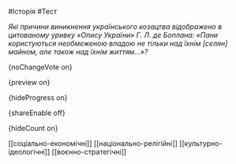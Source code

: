 #Історія #Тест

*Які причини виникнення українського козацтва відображено в цитованому уривку «Опису України» Г. Л. де Боплана: «Пани користуються необмеженою владою не тільки над їхнім [селян] майном, але також над їхнім життям...»?*

{noChangeVote on}

{preview on}

{hideProgress on}

{shareEnable off}

{hideCount on}

[[соціально-економічні]]
[[національно-релігійні]]
[[культурно-ідеологічні]]
[[воєнно-стратегічні]]
